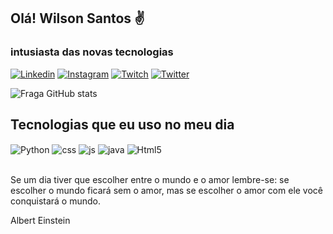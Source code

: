 ## Olá! Wilson Santos ✌
### intusiasta das novas tecnologias


[![Linkedin](https://img.shields.io/badge/LinkedIn-0077B5?style=for-the-badge&logo=linkedin&logoColor=white)](https://www.linkedin.com/in/wilson-santos-550326220/)
[![Instagram](https://img.shields.io/badge/Instagram-E4405F?style=for-the-badge&logo=instagram&logoColor=white)](https://www.instagram.com/will0_90/)
[![Twitch](https://img.shields.io/badge/Twitch-9146FF?style=for-the-badge&logo=twitch&logoColor=white)](https://www.twitch.tv/muk0n)
[![Twitter](https://img.shields.io/badge/Twitter-1DA1F2?style=for-the-badge&logo=twitter&logoColor=white)](https://twitter.com/mukon20)

![Fraga GitHub stats](https://github-readme-stats.vercel.app/api?username=Mukon1&show_icons=true&theme=dracula&count_private=true)

## Tecnologias que eu uso no meu dia

<div style="display: inline_block">
  <img align="center" alt="Python" src="https://img.shields.io/badge/Python-3776AB?style=for-the-badge&logo=python&logoColor=white" />
  <img align="center" alt="css" src="https://img.shields.io/badge/CSS3-1572B6?style=for-the-badge&logo=css3&logoColor=white" />
  <img align="center" alt="js" src="https://img.shields.io/badge/JavaScript-F7DF1E?style=for-the-badge&logo=javascript&logoColor=black" />
  <img align="center" alt="java" src="https://img.shields.io/badge/Java-ED8B00?style=for-the-badge&logo=java&logoColor=white" />
 <img align="center" alt="Html5" src="https://img.shields.io/badge/HTML5-E34F26?style=for-the-badge&logo=html5&logoColor=white" />
  
</div><br/>

Se um dia tiver que escolher entre o mundo e o amor lembre-se: se escolher o mundo ficará sem o amor, mas se escolher o amor com ele você conquistará o mundo.


Albert Einstein



